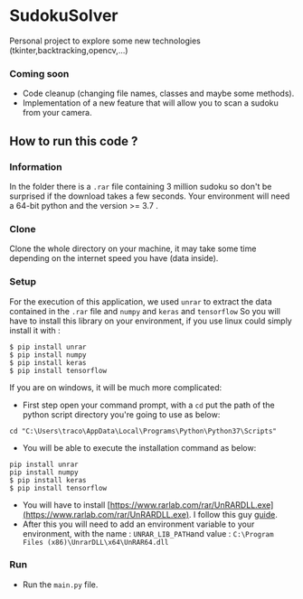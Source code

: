# SudokuSolver
Personal project to explore some new technologies (tkinter,backtracking,opencv,...)

### Coming soon
- Code cleanup (changing file names, classes and maybe some methods).
- Implementation of a new feature that will allow you to scan a sudoku from your camera.

## How to run this code ?

### Information
In the folder there is a `.rar` file containing 3 million sudoku so don't be surprised if the download takes a few seconds.
Your environment will need a 64-bit python and the version >= 3.7 .

### Clone

Clone the whole directory on your machine, it may take some time depending on the internet speed you have (data inside).

### Setup 

For the execution of this application, we used `unrar` to extract the data contained in the `.rar` file and `numpy` and `keras` and `tensorflow`
So you will have to install this library on your environment, if you use linux could simply install it with : 
```shell
$ pip install unrar
$ pip install numpy
$ pip install keras
$ pip install tensorflow
```
If you are on windows, it will be much more complicated:
- First step open your command prompt, with a `cd` put the path of the python script directory you're going to use as below: 
```shell
cd "C:\Users\traco\AppData\Local\Programs\Python\Python37\Scripts"
```
- You will be able to execute the installation command as below: 
```shell
pip install unrar
pip install numpy
$ pip install keras
$ pip install tensorflow
```
- You will have to install [https://www.rarlab.com/rar/UnRARDLL.exe](https://www.rarlab.com/rar/UnRARDLL.exe). I follow this guy [guide](https://github.com/matiasb/python-unrar/issues/15).
- After this you will need to add an environment variable to your environment, with the name : `UNRAR_LIB_PATH`and value : `C:\Program Files (x86)\UnrarDLL\x64\UnRAR64.dll`

### Run
- Run the `main.py` file.
